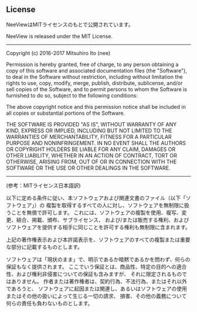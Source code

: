 ## License

NeeViewはMITライセンスのもとで公開されています。

NeeView is released under the MIT License.

------------------------------------------------------------------------------------------------

Copyright (c) 2016-2017 Mitsuhiro Ito (nee)

Permission is hereby granted, free of charge, to any person obtaining a copy
of this software and associated documentation files (the "Software"), to deal
in the Software without restriction, including without limitation the rights
to use, copy, modify, merge, publish, distribute, sublicense, and/or sell
copies of the Software, and to permit persons to whom the Software is
furnished to do so, subject to the following conditions:

The above copyright notice and this permission notice shall be included in
all copies or substantial portions of the Software.

THE SOFTWARE IS PROVIDED "AS IS", WITHOUT WARRANTY OF ANY KIND, EXPRESS OR
IMPLIED, INCLUDING BUT NOT LIMITED TO THE WARRANTIES OF MERCHANTABILITY,
FITNESS FOR A PARTICULAR PURPOSE AND NONINFRINGEMENT.  IN NO EVENT SHALL THE
AUTHORS OR COPYRIGHT HOLDERS BE LIABLE FOR ANY CLAIM, DAMAGES OR OTHER
LIABILITY, WHETHER IN AN ACTION OF CONTRACT, TORT OR OTHERWISE, ARISING FROM,
OUT OF OR IN CONNECTION WITH THE SOFTWARE OR THE USE OR OTHER DEALINGS IN
THE SOFTWARE.

------------------------------------------------------------------------------------------------

(参考：MITライセンス日本語訳)

以下に定める条件に従い、本ソフトウェアおよび関連文書のファイル（以下「ソフトウェア」）の
複製を取得するすべての人に対し、ソフトウェアを無制限に扱うことを無償で許可します。
これには、ソフトウェアの複製を使用、複写、変更、結合、掲載、頒布、サブライセンス、
および/または販売する権利、およびソフトウェアを提供する相手に同じことを許可する権利も無制限に含まれます。

上記の著作権表示および本許諾表示を、ソフトウェアのすべての複製または重要な部分に記載するものとします。

ソフトウェアは「現状のまま」で、明示であるか暗黙であるかを問わず、何らの保証もなく提供されます。
ここでいう保証とは、商品性、特定の目的への適合性、および権利非侵害についての保証も含みますが、
それに限定されるものではありません。 作者または著作権者は、契約行為、不法行為、またはそれ以外であろうと、
ソフトウェアに起因または関連し、あるいはソフトウェアの使用またはその他の扱いによって生じる一切の請求、
損害、その他の義務について何らの責任も負わないものとします。 
